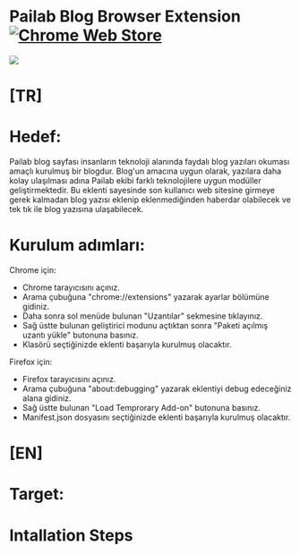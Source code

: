 # Pailab Blog Browser Extension [![Chrome Web Store](https://img.shields.io/chrome-web-store/v/nimelepbpejjlbmoobocpfnjhihnpked.svg)](https://chrome.google.com/webstore/detail/pailab-blog-chrome-extens/ffkmipkgjancghikmhgjafocnfmoimim?hl=tr)

![](http://pailab.net/assets/images/logo.png)


# [TR] 

# Hedef:

Pailab blog sayfası insanların teknoloji alanında faydalı blog yazıları okuması amaçlı kurulmuş bir blogdur. Blog'un amacına uygun olarak, yazılara daha kolay ulaşılması adına Pailab ekibi farklı teknolojilere uygun modüller geliştirmektedir. Bu eklenti sayesinde son kullanıcı web sitesine girmeye gerek kalmadan blog yazısı eklenip eklenmediğinden haberdar olabilecek ve tek tık ile blog yazısına ulaşabilecek. 


# Kurulum adımları:

Chrome için: 
- Chrome tarayıcısını açınız.
- Arama çubuğuna "chrome://extensions" yazarak ayarlar bölümüne gidiniz.
- Daha sonra sol menüde bulunan "Uzantılar" sekmesine tıklayınız.
- Sağ üstte bulunan geliştirici modunu açtıktan sonra "Paketi açılmış uzantı yükle" butonuna basınız. 
- Klasörü seçtiğinizde eklenti başarıyla kurulmuş olacaktır.

Firefox için:
- Firefox tarayıcısını açınız.
- Arama çubuğuna "about:debugging" yazarak eklentiyi debug edeceğiniz alana gidiniz.
- Sağ üstte bulunan "Load Temprorary Add-on" butonuna basınız.
- Manifest.json dosyasını seçtiğinizde eklenti başarıyla kurulmuş olacaktır.

# [EN] 

# Target:

# Intallation Steps
